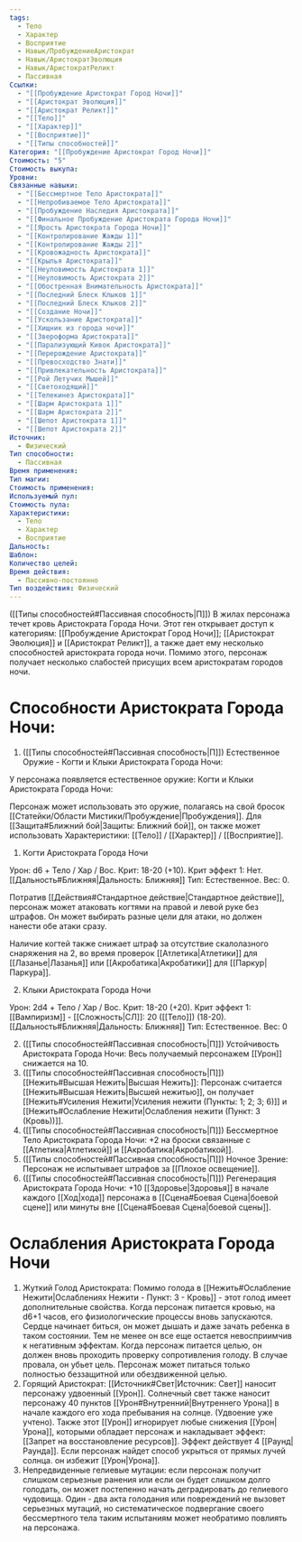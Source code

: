 ```yaml
---
tags:
  - Тело
  - Характер
  - Восприятие
  - Навык/ПробуждениеАристократ
  - Навык/АристократЭволюция
  - Навык/АристократРеликт
  - Пассивная
Ссылки:
  - "[[Пробуждение Аристократ Город Ночи]]"
  - "[[Аристократ Эволюция]]"
  - "[[Аристократ Реликт]]"
  - "[[Тело]]"
  - "[[Характер]]"
  - "[[Восприятие]]"
  - "[[Типы способностей]]"
Категория: "[[Пробуждение Аристократ Город Ночи]]"
Стоимость: "5"
Стоимость выкупа: 
Уровни: 
Связанные навыки:
  - "[[Бессмертное Тело Аристократа]]"
  - "[[Непробиваемое Тело Аристократа]]"
  - "[[Пробуждение Наследия Аристократа]]"
  - "[[Финальное Пробуждение Аристократа Города Ночи]]"
  - "[[Ярость Аристократа Города Ночи]]"
  - "[[Контролирование Жажды 1]]"
  - "[[Контролирование Жажды 2]]"
  - "[[Кровожадность Аристократа]]"
  - "[[Крылья Аристократа]]"
  - "[[Неуловимость Аристократа 1]]"
  - "[[Неуловимость Аристократа 2]]"
  - "[[Обостренная Внимательность Аристократа]]"
  - "[[Последний Блеск Клыков 1]]"
  - "[[Последний Блеск Клыков 2]]"
  - "[[Создание Ночи]]"
  - "[[Ускользание Аристократа]]"
  - "[[Хищник из города ночи]]"
  - "[[Звероформа Аристократа]]"
  - "[[Парализующий Кивок Аристократа]]"
  - "[[Перерождение Аристократа]]"
  - "[[Превосходство Знати]]"
  - "[[Привлекательность Аристократа]]"
  - "[[Рой Летучих Мышей]]"
  - "[[Светоходящий]]"
  - "[[Телекинез Аристократа]]"
  - "[[Шарм Аристократа 1]]"
  - "[[Шарм Аристократа 2]]"
  - "[[Шепот Аристократа 1]]"
  - "[[Шепот Аристократа 2]]"
Источник:
  - Физический
Тип способности:
  - Пассивная
Время применения: 
Тип магии: 
Стоимость применения: 
Используемый пул: 
Стоимость пула: 
Характеристики:
  - Тело
  - Характер
  - Восприятие
Дальность: 
Шаблон: 
Количество целей: 
Время действия:
  - Пассивно-постоянно
Тип воздействия: Физический
---
```


([[Типы способностей#Пассивная способность|П]]) В жилах персонажа течет кровь Аристократа Города Ночи. Этот ген открывает доступ к категориям: [[Пробуждение Аристократ Город Ночи]]; [[Аристократ Эволюция]] и [[Аристократ Реликт]], а также дает ему несколько способностей аристократа города ночи. Помимо этого, персонаж получает несколько слабостей присущих всем аристократам городов ночи. 

# Способности Аристократа Города Ночи:

1. ([[Типы способностей#Пассивная способность|П]]) Естественное Оружие - Когти и Клыки Аристократа Города Ночи:

У персонажа появляется естественное оружие: Когти и Клыки Аристократа Города Ночи:

Персонаж может использовать это оружие, полагаясь на свой бросок [[Статейки/Области Мистики/Пробуждение|Пробуждения]]. Для [[Защита#Ближний бой|Защиты: Ближний бой]], он также может использовать Характеристики: [[Тело]] / [[Характер]] / [[Восприятие]]. 

1. Когти Аристократа Города Ночи

Урон: d6 + Тело / Хар / Вос. Крит: 18-20 (+10). Крит эффект 1: Нет. [[Дальность#Ближняя|Дальность: Ближняя]] Тип: Естественное. Вес: 0.

Потратив [[Действия#Стандартное действие|Стандартное действие]], персонаж может атаковать когтями на правой и левой руке без штрафов. Он может выбирать разные цели для атаки, но должен нанести обе атаки сразу. 

Наличие когтей также снижает штраф за отсутствие скалолазного снаряжения на 2, во время проверок [[Атлетика|Атлетики]] для [[Лазанье|Лазанья]] или [[Акробатика|Акробатики]] для [[Паркур|Паркура]].

2. Клыки Аристократа Города Ночи

Урон: 2d4 + Тело / Хар / Вос. Крит: 18-20 (+20). Крит эффект 1: [[Вампиризм]] - [[Сложность|СЛ]]: 20 ([[Тело]]) (18-20). [[Дальность#Ближняя|Дальность: Ближняя]] Тип: Естественное. Вес: 0

2. ([[Типы способностей#Пассивная способность|П]]) Устойчивость Аристократа Города Ночи: Весь получаемый персонажем [[Урон]] снижается на 10. 
3. ([[Типы способностей#Пассивная способность|П]]) [[Нежить#Высшая Нежить|Высшая Нежить]]: Персонаж считается [[Нежить#Высшая Нежить|Высшей нежитью]], он получает [[Нежить#Усиления Нежити|Усиления нежити (Пункты: 1; 2; 3; 6)]] и  [[Нежить#Ослабление Нежити|Ослабления нежити (Пункт: 3 (Кровь))]].
4. ([[Типы способностей#Пассивная способность|П]]) Бессмертное Тело Аристократа Города Ночи: +2 на броски связанные с [[Атлетика|Атлетикой]] и [[Акробатика|Акробатикой]].
5. ([[Типы способностей#Пассивная способность|П]]) Ночное Зрение: Персонаж не испытывает штрафов за [[Плохое освещение]].
6. ([[Типы способностей#Пассивная способность|П]]) Регенерация Аристократа Города Ночи: +10 [[Здоровье|Здоровья]]  в начале каждого [[Ход|хода]] персонажа в [[Сцена#Боевая Сцена|боевой сцене]] или минуты вне [[Сцена#Боевая Сцена|боевой сцены]].

# Ослабления Аристократа Города Ночи

1. Жуткий Голод Аристократа: Помимо голода в [[Нежить#Ослабление Нежити|Ослаблениях Нежити - Пункт: 3 - Кровь]] - этот голод имеет дополнительные свойства. Когда персонаж питается кровью, на d6+1 часов, его физиологические процессы вновь запускаются. Сердце начинает биться, он может дышать и даже зачать ребенка в таком состоянии. Тем не менее он все еще остается невосприимчив к негативным эффектам. Когда персонаж питается целью, он должен вновь проходить проверку сопротивления голоду. В случае провала, он убьет цель. Персонаж может питаться только полностью беззащитной или обездвиженной целью. 
2. Горящий Аристократ: [[Источник#Свет|Источник: Свет]] наносит персонажу удвоенный [[Урон]]. Солнечный свет также наносит персонажу 40 пунктов [[Урон#Внутренний|Внутреннего Урона]] в начале каждого его хода пребывания на солнце. (Удвоение уже учтено). Также этот [[Урон]] игнорирует любые снижения [[Урон|Урона]], которыми обладает персонаж и накладывает эффект: [[Запрет на восстановление ресурсов]]. Эффект действует 4 [[Раунд|Раунда]]. Если персонаж найдет способ укрыться от прямых лучей солнца. он избежит [[Урон|Урона]].
3. Непредвиденные гелиевые мутации: если персонаж получит слишком серьезные ранения или если он будет слишком долго голодать, он может постепенно начать деградировать до гелиевого чудовища. Один - два акта голодания или повреждений не вызовет серьезных мутаций, но систематическое подвергание своего бессмертного тела таким испытаниям может необратимо повлиять на персонажа. 
